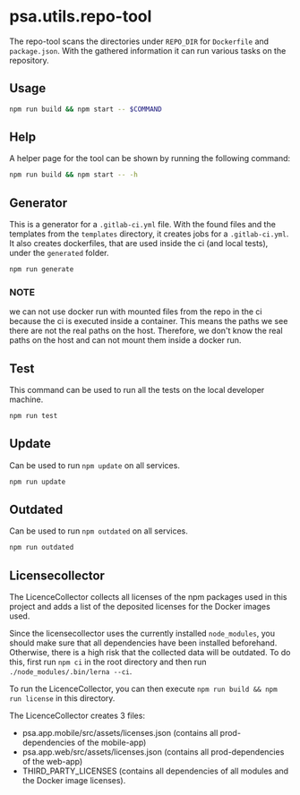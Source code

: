 # psa.utils.repo-tool

The repo-tool scans the directories under `REPO_DIR` for `Dockerfile` and `package.json`.
With the gathered information it can run various tasks on the repository.

## Usage

```bash
npm run build && npm start -- $COMMAND
```

## Help

A helper page for the tool can be shown by running the following command:

```bash
npm run build && npm start -- -h
```

## Generator

This is a generator for a `.gitlab-ci.yml` file.
With the found files and the templates from the `templates` directory, it creates jobs for a `.gitlab-ci.yml`.
It also creates dockerfiles, that are used inside the ci (and local tests), under the `generated` folder.

```bash
npm run generate
```

### NOTE

we can not use docker run with mounted files from the repo in the ci because the ci is executed inside a container.
This means the paths we see there are not the real paths on the host.
Therefore, we don't know the real paths on the host and can not mount them inside a docker run.

## Test

This command can be used to run all the tests on the local developer machine.

```bash
npm run test
```

## Update

Can be used to run `npm update` on all services.

```bash
npm run update
```

## Outdated

Can be used to run `npm outdated` on all services.

```bash
npm run outdated
```

## Licensecollector

The LicenceCollector collects all licenses of the npm packages used in this project and adds a list of the deposited
licenses for the Docker images used.

Since the licensecollector uses the currently installed `node_modules`, you should make sure that all dependencies have
been installed beforehand. Otherwise, there is a high risk that the collected data will be outdated.
To do this, first run `npm ci` in the root directory and then run `./node_modules/.bin/lerna --ci`.

To run the LicenceCollector, you can then execute `npm run build && npm run license` in this directory.

The LicenceCollector creates 3 files:

- psa.app.mobile/src/assets/licenses.json (contains all prod-dependencies of the mobile-app)
- psa.app.web/src/assets/licenses.json (contains all prod-dependencies of the web-app)
- THIRD_PARTY_LICENSES (contains all dependencies of all modules and the Docker image licenses).
